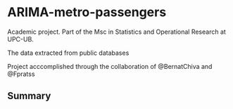 # ARIMA-metro-passengers

Academic project. Part of the Msc in Statistics and Operational Research at UPC-UB.

The data extracted from public databases

Project acccomplished through the collaboration of @BernatChiva and @Fpratss

## Summary

